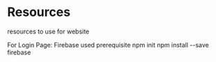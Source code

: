 # Resources
resources to use for website

For Login Page:
Firebase used 
prerequisite
npm init
npm install --save firebase
